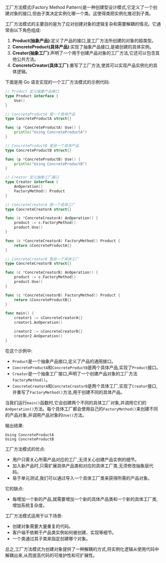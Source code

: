 工厂方法模式(Factory Method Pattern)是一种创建型设计模式,它定义了一个创建对象的接口,但由子类决定实例化哪一个类。这使得类把实例化推迟到子类。

工厂方法模式的主要目的是为了应对创建对象的逻辑复杂和需要解耦的情况。它通常由以下角色组成:

1. **Product(抽象产品)**:定义了产品的接口,是工厂方法所创建的对象的超类型。
2. **ConcreteProduct(具体产品)**:实现了抽象产品接口,是被创建的具体实例。
3. **Creator(抽象工厂)**:声明了一个用于创建产品对象的工厂方法,它还可以包含其他公共方法。
4. **ConcreteCreator(具体工厂)**:重写了工厂方法,使其可以实现产品实例化的具体逻辑。

下面是用 Go 语言实现的一个工厂方法模式的示例代码:

```go
// Product 定义抽象产品接口
type Product interface {
    Use()
}

// ConcreteProductA 是一个具体产品
type ConcreteProductA struct{}

func (p *ConcreteProductA) Use() {
    println("Using ConcreteProductA")
}

// ConcreteProductB 是另一个具体产品
type ConcreteProductB struct{}

func (p *ConcreteProductB) Use() {
    println("Using ConcreteProductB")
}

// Creator 定义抽象工厂接口
type Creator interface {
    AnOperation()
    FactoryMethod() Product
}

// ConcreteCreatorA 是一个具体工厂
type ConcreteCreatorA struct{}

func (c *ConcreteCreatorA) AnOperation() {
    product := c.FactoryMethod()
    product.Use()
}

func (c *ConcreteCreatorA) FactoryMethod() Product {
    return &ConcreteProductA{}
}

// ConcreteCreatorB 是另一个具体工厂
type ConcreteCreatorB struct{}

func (c *ConcreteCreatorB) AnOperation() {
    product := c.FactoryMethod()
    product.Use()
}

func (c *ConcreteCreatorB) FactoryMethod() Product {
    return &ConcreteProductB{}
}

func main() {
    creator1 := &ConcreteCreatorA{}
    creator1.AnOperation()

    creator2 := &ConcreteCreatorB{}
    creator2.AnOperation()
}
```

在这个示例中:

- `Product`是一个抽象产品接口,定义了产品的通用接口。
- `ConcreteProductA`和`ConcreteProductB`是两个具体产品,实现了`Product`接口。
- `Creator`是一个抽象工厂接口,声明了一个创建产品对象的工厂方法`FactoryMethod()`。
- `ConcreteCreatorA`和`ConcreteCreatorB`是两个具体工厂,实现了`Creator`接口,并重写了`FactoryMethod()`方法,用于创建不同的具体产品。

当我们运行`main()`函数时,它会创建两个不同的具体工厂对象,并调用它们的`AnOperation()`方法。每个具体工厂都会使用自己的`FactoryMethod()`来创建不同的产品对象,并调用产品对象的`Use()`方法。

输出结果:

```
Using ConcreteProductA
Using ConcreteProductB
```

工厂方法模式的优点:

- 用户只需关心所需产品对应的工厂,无须关心创建产品实例的细节。
- 加入新产品时,只需扩展具体产品类和对应的具体工厂类,无须修改抽象层代码。
- 易于单元测试,我们可以通过导入一个具体工厂类来获得所需的产品对象。

它的缺点:

- 每增加一个新的产品,就需要增加一个新的具体产品类和一个新的具体工厂类,增加系统复杂度。

工厂方法模式适用于以下场景:

- 创建对象需要大量重复的代码。
- 客户端不依赖于产品类实例如何被创建、实现等细节。
- 一个类通过其子类来指定创建哪个对象。

总之,工厂方法模式为创建对象提供了一种解耦的方式,将实例化逻辑从使用代码中解耦出来,从而提高代码的可维护性和可扩展性。
